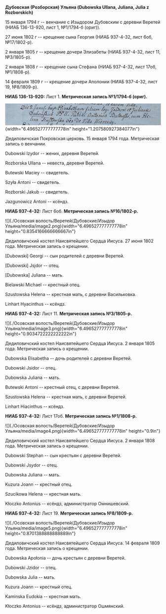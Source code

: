 **Дубовская (Розборская) Ульяна (Dubowska Ullana, Juliana, Julia z
Rozborskich)**

15 января 1794 г -- венчание с Изыдором Дубовским с деревни Веретей
(НИАБ 136-13-920, лист 1, №1/1794-б (ориг)).

27 июня 1802 г -- крещение сына Георгия (НИАБ 937-4-32, лист 6об,
№17/1802-р).

2 января 1805 г -- крещение дочери Элизабеты (НИАБ 937-4-32, лист 11,
№3/1805-р).

2 января 1808 г -- крещение сына Стефана (НИАБ 937-4-32, лист 17об,
№1/1808-р).

14 февраля 1809 г -- крещение дочери Аполонии (НИАБ 937-4-32, лист 19,
№8/1809-р).

**НИАБ 136-13-920:** Лист 1. **Метрическая запись №1/1794-б (ориг).**

![](./media/f20518484530b744727e756d6a1d27db5279d6e3.png){width="6.496527777777778in"
height="1.207580927384077in"}

Дедиловичская Покровская церковь. 15 января 1794 года. Метрическая
запись о венчании.

Dubowski Izydor -- жених, деревня Веретей.

Rozborska Ullana -- невеста, деревня Веретей.

Butewski Maciey -- свидетель.

Szyła Antoni -- свидетель.

Rozborski Jakub -- свидетель.

Jazgunowicz Antoni -- ксёндз.

**НИАБ 937-4-32:** Лист 6об. **Метрическая запись №16/1802-р.**

![](./Осовская волость/Веретей/Дубовские/Изыдор Ульяна/media/image2.png){width="6.496527777777778in"
height="0.8354166666666667in"}

Дедиловичский костел Наисвятейшего Сердца Иисуса. 27 июня 1802 года.
Метрическая запись о крещении.

\[Dubowski\] Georgi -- сын родителей с деревни Веретей.

\[Dubowski\] Jsjdor -- отец.

\[Dubowska\] Juliana -- мать.

Bielawski Michael -- крестный отец.

Szustowska Helena -- крестная мать, с деревни Васильковка.

Linhart Hyacinthus -- ксёндз.

**НИАБ 937-4-32:** Лист 11. **Метрическая запись №3/1805-р.**

![](./Осовская волость/Веретей/Дубовские/Изыдор Ульяна/media/image3.png){width="6.496527777777778in"
height="0.9034722222222222in"}

Дедиловичский костел Наисвятейшего Сердца Иисуса. 2 января 1805 года.
Метрическая запись о крещении.

Dubowska Elisabetha -- дочь родителей с деревни Веретей.

Dubowski Jsidor -- отец.

Dubowska Juliana -- мать.

Butewski Antoni -- крестный отец, с деревни Веретей.

Szustowska Helena -- крестная мать, с деревни Веретей.

Linhart Hiacinthus -- ксёндз.

**НИАБ 937-4-32:** Лист 17об. **Метрическая запись №1/1808-р.**

![](./Осовская волость/Веретей/Дубовские/Изыдор Ульяна/media/image4.png){width="6.496527777777778in"
height="0.9in"}

Дедиловичский костел Наисвятейшего Сердца Иисуса. 2 января 1808 года.
Метрическая запись о крещении.

Dubowski Stephan -- сын крестьян с деревни Веретей.

Dubowski Jsydor -- отец.

Dubowska Juliana -- мать.

Kuzura Joann -- крестный отец.

Szucikowa Helena -- крестная мать.

Kłoczko Antonius -- ксёндз, администратор Омнишевский.

**НИАБ 937-4-32:** Лист 19. **Метрическая запись №8/1809-р.**

![](./Осовская волость/Веретей/Дубовские/Изыдор Ульяна/media/image5.png){width="6.496527777777778in"
height="0.8701388888888889in"}

Дедиловичский костел Наисвятейшего Сердца Иисуса. 14 февраля 1809 года.
Метрическая запись о крещении.

Dubowska Apołonia -- дочь крестьян с деревни Веретей.

Dubowski Jzidor -- отец.

Dubowska Julia -- мать.

Kuzura Joann -- крестный отец.

Kaminska Eudokia -- крестная мать.

Kłoczko Antonius -- ксёндз, администратор Ошмянский.
